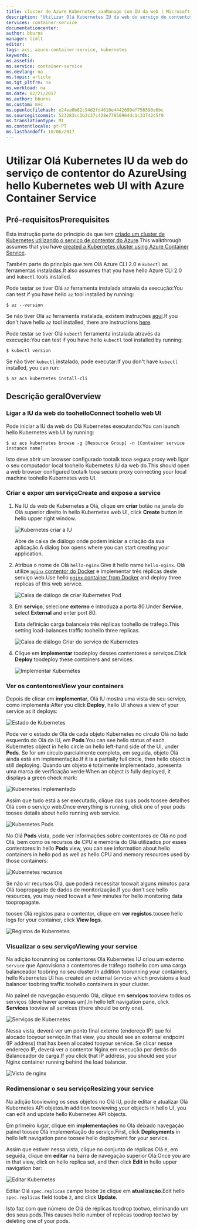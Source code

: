 ```yaml
---
title: cluster de Azure Kubernetes aaaManage com IU da web | Microsoft Docs
description: "Utilizar Olá Kubernetes IU da web do serviço de contentor do Azure"
services: container-service
documentationcenter: 
author: bburns
manager: timlt
editor: 
tags: acs, azure-container-service, kubernetes
keywords: 
ms.assetid: 
ms.service: container-service
ms.devlang: na
ms.topic: article
ms.tgt_pltfrm: na
ms.workload: na
ms.date: 02/21/2017
ms.author: bburns
ms.custom: mvc
ms.openlocfilehash: e24ea0b82c94d2fd4610e4442699ef756590e6bc
ms.sourcegitcommit: 523283cc1b3c37c428e77850964dc1c33742c5f0
ms.translationtype: MT
ms.contentlocale: pt-PT
ms.lasthandoff: 10/06/2017
---
```

# <a name="using-hello-kubernetes-web-ui-with-azure-container-service"></a><span data-ttu-id="527af-103">Utilizar Olá Kubernetes IU da web do serviço de contentor do Azure</span><span class="sxs-lookup"><span data-stu-id="527af-103">Using hello Kubernetes web UI with Azure Container Service</span></span>

## <a name="prerequisites"></a><span data-ttu-id="527af-104">Pré-requisitos</span><span class="sxs-lookup"><span data-stu-id="527af-104">Prerequisites</span></span>
<span data-ttu-id="527af-105">Esta instrução parte do princípio de que tem [criado um cluster de Kubernetes utilizando o serviço de contentor do Azure](container-service-kubernetes-walkthrough.md).</span><span class="sxs-lookup"><span data-stu-id="527af-105">This walkthrough assumes that you have [created a Kubernetes cluster using Azure Container Service](container-service-kubernetes-walkthrough.md).</span></span>


<span data-ttu-id="527af-106">Também parte do princípio que tem Olá Azure CLI 2.0 e `kubectl` as ferramentas instaladas.</span><span class="sxs-lookup"><span data-stu-id="527af-106">It also assumes that you have hello Azure CLI 2.0 and `kubectl` tools installed.</span></span>

<span data-ttu-id="527af-107">Pode testar se tiver Olá `az` ferramenta instalada através da execução:</span><span class="sxs-lookup"><span data-stu-id="527af-107">You can test if you have hello `az` tool installed by running:</span></span>

```console
$ az --version
```

<span data-ttu-id="527af-108">Se não tiver Olá `az` ferramenta instalada, existem instruções [aqui](https://github.com/azure/azure-cli#installation).</span><span class="sxs-lookup"><span data-stu-id="527af-108">If you don't have hello `az` tool installed, there are instructions [here](https://github.com/azure/azure-cli#installation).</span></span>

<span data-ttu-id="527af-109">Pode testar se tiver Olá `kubectl` ferramenta instalada através da execução:</span><span class="sxs-lookup"><span data-stu-id="527af-109">You can test if you have hello `kubectl` tool installed by running:</span></span>

```console
$ kubectl version
```

<span data-ttu-id="527af-110">Se não tiver `kubectl` instalado, pode executar:</span><span class="sxs-lookup"><span data-stu-id="527af-110">If you don't have `kubectl` installed, you can run:</span></span>

```console
$ az acs kubernetes install-cli
```

## <a name="overview"></a><span data-ttu-id="527af-111">Descrição geral</span><span class="sxs-lookup"><span data-stu-id="527af-111">Overview</span></span>

### <a name="connect-toohello-web-ui"></a><span data-ttu-id="527af-112">Ligar a IU da web do toohello</span><span class="sxs-lookup"><span data-stu-id="527af-112">Connect toohello web UI</span></span>
<span data-ttu-id="527af-113">Pode iniciar a IU da web do Olá Kubernetes executando:</span><span class="sxs-lookup"><span data-stu-id="527af-113">You can launch hello Kubernetes web UI by running:</span></span>

```console
$ az acs kubernetes browse -g [Resource Group] -n [Container service instance name]
```

<span data-ttu-id="527af-114">Isto deve abrir um browser configurado tootalk tooa segura proxy web ligar o seu computador local toohello Kubernetes IU da web do.</span><span class="sxs-lookup"><span data-stu-id="527af-114">This should open a web browser configured tootalk tooa secure proxy connecting your local machine toohello Kubernetes web UI.</span></span>

### <a name="create-and-expose-a-service"></a><span data-ttu-id="527af-115">Criar e expor um serviço</span><span class="sxs-lookup"><span data-stu-id="527af-115">Create and expose a service</span></span>
1. <span data-ttu-id="527af-116">Na IU da web de Kubernetes a Olá, clique em **criar** botão na janela do Olá superior direito.</span><span class="sxs-lookup"><span data-stu-id="527af-116">In hello Kubernetes web UI, click **Create** button in hello upper right window.</span></span>

    ![Kubernetes criar a IU](./media/container-service-kubernetes-ui/create.png)

    <span data-ttu-id="527af-118">Abre de caixa de diálogo onde podem iniciar a criação da sua aplicação.</span><span class="sxs-lookup"><span data-stu-id="527af-118">A dialog box opens where you can start creating your application.</span></span>

2. <span data-ttu-id="527af-119">Atribua o nome de Olá `hello-nginx`.</span><span class="sxs-lookup"><span data-stu-id="527af-119">Give it hello name `hello-nginx`.</span></span> <span data-ttu-id="527af-120">Olá utilize [ `nginx` contentor do Docker](https://hub.docker.com/_/nginx/) e implementar três réplicas deste serviço web.</span><span class="sxs-lookup"><span data-stu-id="527af-120">Use hello [`nginx` container from Docker](https://hub.docker.com/_/nginx/) and deploy three replicas of this web service.</span></span>

    ![Caixa de diálogo de criar Kubernetes Pod](./media/container-service-kubernetes-ui/nginx.png)

3. <span data-ttu-id="527af-122">Em **serviço**, selecione **externo** e introduza a porta 80.</span><span class="sxs-lookup"><span data-stu-id="527af-122">Under **Service**, select **External** and enter port 80.</span></span>

    <span data-ttu-id="527af-123">Esta definição carga balanceia três réplicas toohello de tráfego.</span><span class="sxs-lookup"><span data-stu-id="527af-123">This setting load-balances traffic toohello three replicas.</span></span>

    ![Caixa de diálogo Criar do serviço de Kubernetes](./media/container-service-kubernetes-ui/service.png)

4. <span data-ttu-id="527af-125">Clique em **implementar** toodeploy desses contentores e serviços.</span><span class="sxs-lookup"><span data-stu-id="527af-125">Click **Deploy** toodeploy these containers and services.</span></span>

    ![Implementar Kubernetes](./media/container-service-kubernetes-ui/deploy.png)

### <a name="view-your-containers"></a><span data-ttu-id="527af-127">Ver os contentores</span><span class="sxs-lookup"><span data-stu-id="527af-127">View your containers</span></span>
<span data-ttu-id="527af-128">Depois de clicar em **implementar**, Olá IU mostra uma vista do seu serviço, como implementa:</span><span class="sxs-lookup"><span data-stu-id="527af-128">After you click **Deploy**, hello UI shows a view of your service as it deploys:</span></span>

![Estado de Kubernetes](./media/container-service-kubernetes-ui/status.png)

<span data-ttu-id="527af-130">Pode ver o estado de Olá de cada objeto Kubernetes no círculo Olá no lado esquerdo do Olá da IU, em **Pods**.</span><span class="sxs-lookup"><span data-stu-id="527af-130">You can see hello status of each Kubernetes object in hello circle on hello left-hand side of the UI, under **Pods**.</span></span> <span data-ttu-id="527af-131">Se for um círculo parcialmente completo, em seguida, objeto Olá ainda está em implementação.</span><span class="sxs-lookup"><span data-stu-id="527af-131">If it is a partially full circle, then hello object is still deploying.</span></span> <span data-ttu-id="527af-132">Quando um objeto é totalmente implementado, apresenta uma marca de verificação verde:</span><span class="sxs-lookup"><span data-stu-id="527af-132">When an object is fully deployed, it displays a green check mark:</span></span>

![Kubernetes implementado](./media/container-service-kubernetes-ui/deployed.png)

<span data-ttu-id="527af-134">Assim que tudo está a ser executado, clique das suas pods toosee detalhes Olá com o serviço web.</span><span class="sxs-lookup"><span data-stu-id="527af-134">Once everything is running, click one of your pods toosee details about hello running web service.</span></span>

![Kubernetes Pods](./media/container-service-kubernetes-ui/pods.png)

<span data-ttu-id="527af-136">No Olá **Pods** vista, pode ver informações sobre contentores de Olá no pod Olá, bem como os recursos de CPU e memória do Olá utilizados por esses contentores:</span><span class="sxs-lookup"><span data-stu-id="527af-136">In hello **Pods** view, you can see information about hello containers in hello pod as well as hello CPU and memory resources used by those containers:</span></span>

![Kubernetes recursos](./media/container-service-kubernetes-ui/resources.png)

<span data-ttu-id="527af-138">Se não vir recursos Olá, que poderá necessitar toowait alguns minutos para Olá toopropagate de dados de monitorização.</span><span class="sxs-lookup"><span data-stu-id="527af-138">If you don't see hello resources, you may need toowait a few minutes for hello monitoring data toopropagate.</span></span>

<span data-ttu-id="527af-139">toosee Olá registos para o contentor, clique em **ver registos**.</span><span class="sxs-lookup"><span data-stu-id="527af-139">toosee hello logs for your container, click **View logs**.</span></span>

![Registos de Kubernetes](./media/container-service-kubernetes-ui/logs.png)

### <a name="viewing-your-service"></a><span data-ttu-id="527af-141">Visualizar o seu serviço</span><span class="sxs-lookup"><span data-stu-id="527af-141">Viewing your service</span></span>
<span data-ttu-id="527af-142">Na adição toorunning os contentores Olá Kubernetes IU criou um externo `Service` que Aprovisiona a contentores de tráfego toohello com uma carga balanceador toobring no seu cluster.</span><span class="sxs-lookup"><span data-stu-id="527af-142">In addition toorunning your containers, hello Kubernetes UI has created an external `Service` which provisions a load balancer toobring traffic toohello containers in your cluster.</span></span>

<span data-ttu-id="527af-143">No painel de navegação esquerdo Olá, clique em **serviços** tooview todos os serviços (deve haver apenas um).</span><span class="sxs-lookup"><span data-stu-id="527af-143">In hello left navigation pane, click **Services** tooview all services (there should be only one).</span></span>

![Serviços de Kubernetes](./media/container-service-kubernetes-ui/service-deployed.png)

<span data-ttu-id="527af-145">Nessa vista, deverá ver um ponto final externo (endereço IP) que foi alocado tooyour serviço.</span><span class="sxs-lookup"><span data-stu-id="527af-145">In that view, you should see an external endpoint (IP address) that has been allocated tooyour service.</span></span>
<span data-ttu-id="527af-146">Se clicar nesse endereço IP, deverá ver o contentor Nginx em execução por detrás do Balanceador de carga.</span><span class="sxs-lookup"><span data-stu-id="527af-146">If you click that IP address, you should see your Nginx container running behind the load balancer.</span></span>

![Vista de nginx](./media/container-service-kubernetes-ui/nginx-page.png)

### <a name="resizing-your-service"></a><span data-ttu-id="527af-148">Redimensionar o seu serviço</span><span class="sxs-lookup"><span data-stu-id="527af-148">Resizing your service</span></span>
<span data-ttu-id="527af-149">Na adição tooviewing os seus objetos no Olá IU, pode editar e atualizar Olá Kubernetes API objetos.</span><span class="sxs-lookup"><span data-stu-id="527af-149">In addition tooviewing your objects in hello UI, you can edit and update hello Kubernetes API objects.</span></span>

<span data-ttu-id="527af-150">Em primeiro lugar, clique em **implementações** no Olá deixado navegação painel toosee Olá implementação do serviço.</span><span class="sxs-lookup"><span data-stu-id="527af-150">First, click **Deployments** in hello left navigation pane toosee hello deployment for your service.</span></span>

<span data-ttu-id="527af-151">Assim que estiver nessa vista, clique no conjunto de réplicas Olá e, em seguida, clique em **editar** na barra de navegação superior Olá:</span><span class="sxs-lookup"><span data-stu-id="527af-151">Once you are in that view, click on hello replica set, and then click **Edit** in hello upper navigation bar:</span></span>

![Editar Kubernetes](./media/container-service-kubernetes-ui/edit.png)

<span data-ttu-id="527af-153">Editar Olá `spec.replicas` campo toobe `2`e clique em **atualização**.</span><span class="sxs-lookup"><span data-stu-id="527af-153">Edit hello `spec.replicas` field toobe `2`, and click **Update**.</span></span>

<span data-ttu-id="527af-154">Isto faz com que número de Olá de réplicas toodrop tootwo, eliminando um dos seus pods.</span><span class="sxs-lookup"><span data-stu-id="527af-154">This causes hello number of replicas toodrop tootwo by deleting one of your pods.</span></span>

 

